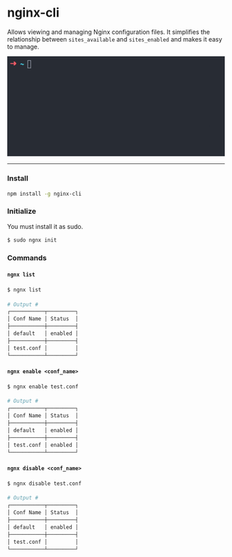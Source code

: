 # nginx-cli

Allows viewing and managing Nginx configuration files. It simplifies the relationship between `sites_available` and `sites_enabled` and makes it easy to manage.

![ngnx preview](https://github.com/aykutkardas/nginx-cli/blob/master/preview.gif?raw=true)

---

### Install
```sh
npm install -g nginx-cli
```


### Initialize
You must install it as sudo.

```sh
$ sudo ngnx init
```

### Commands

#### `ngnx list`
```sh
$ ngnx list

# Output #
┌───────────┬─────────┐
│ Conf Name │ Status  │
├───────────┼─────────┤
│ default   │ enabled │
├───────────┼─────────┤
│ test.conf │         │
└───────────┴─────────┘
```

#### `ngnx enable <conf_name>`
```sh
$ ngnx enable test.conf

# Output #
┌───────────┬─────────┐
│ Conf Name │ Status  │
├───────────┼─────────┤
│ default   │ enabled │
├───────────┼─────────┤
│ test.conf │ enabled │
└───────────┴─────────┘
```

#### `ngnx disable <conf_name>`
```sh
$ ngnx disable test.conf

# Output #
┌───────────┬─────────┐
│ Conf Name │ Status  │
├───────────┼─────────┤
│ default   │ enabled │
├───────────┼─────────┤
│ test.conf │         │
└───────────┴─────────┘
```